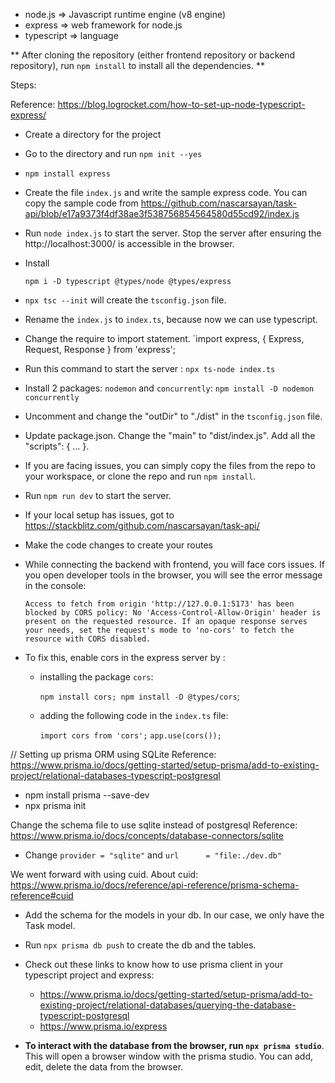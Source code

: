 - node.js => Javascript runtime engine (v8 engine)
- express => web framework for node.js
- typescript => language

** After cloning the repository (either frontend repository or backend repository), run `npm install` to install all the dependencies. **

Steps:

Reference: https://blog.logrocket.com/how-to-set-up-node-typescript-express/

- Create a directory for the project
- Go to the directory and run `npm init --yes`
- `npm install express`
- Create the file `index.js` and write the sample express code.
You can copy the sample code from https://github.com/nascarsayan/task-api/blob/e17a9373f4df38ae3f538756854564580d55cd92/index.js
- Run `node index.js` to start the server. Stop the server after ensuring the http://localhost:3000/ is accessible in the browser.
- Install

    `npm i -D typescript @types/node @types/express`
- `npx tsc --init` will create the `tsconfig.json` file.
- Rename the `index.js` to `index.ts`, because now we can use typescript.
- Change the require to import statement.
   `import express, { Express, Request, Response } from 'express';
- Run this command to start the server : `npx ts-node index.ts`
- Install 2 packages: `nodemon` and `concurrently`:
    `npm install -D nodemon concurrently`
- Uncomment and change the "outDir" to "./dist" in the `tsconfig.json` file.

- Update package.json.
    Change the "main" to "dist/index.js".
    Add all the "scripts": { ... }.
- If you are facing issues, you can simply copy the files from the repo to your workspace, or clone the repo and run `npm install`.
- Run `npm run dev` to start the server.
- If your local setup has issues, got to https://stackblitz.com/github.com/nascarsayan/task-api/
- Make the code changes to create your routes
- While connecting the backend with frontend, you will face cors issues.
 If you open developer tools in the browser, you will see the error message in the console:
    ```
    Access to fetch from origin 'http://127.0.0.1:5173' has been blocked by CORS policy: No 'Access-Control-Allow-Origin' header is present on the requested resource. If an opaque response serves your needs, set the request's mode to 'no-cors' to fetch the resource with CORS disabled.
    ```
- To fix this, enable cors in the express server by :
    + installing the package `cors`:

        `npm install cors; npm install -D @types/cors`;
    + adding the following code in the `index.ts` file:

        `import cors from 'cors';`
    `app.use(cors());`

// Setting up prisma ORM using SQLite
Reference: https://www.prisma.io/docs/getting-started/setup-prisma/add-to-existing-project/relational-databases-typescript-postgresql

- npm install prisma --save-dev
- npx prisma init

Change the schema file to use sqlite instead of postgresql
Reference: https://www.prisma.io/docs/concepts/database-connectors/sqlite
- Change `provider = "sqlite"` and `url      = "file:./dev.db"` 

We went forward with using cuid. About cuid: https://www.prisma.io/docs/reference/api-reference/prisma-schema-reference#cuid
- Add the schema for the models in your db. In our case, we only have the Task model.

- Run `npx prisma db push` to create the db and the tables.

- Check out these links to know how to use prisma client in your typescript project and express: 
    + https://www.prisma.io/docs/getting-started/setup-prisma/add-to-existing-project/relational-databases/querying-the-database-typescript-postgresql
    + https://www.prisma.io/express

- **To interact with the database from the browser, run `npx prisma studio`**. This will open a browser window with the prisma studio. You can add, edit, delete the data from the browser.
